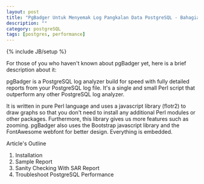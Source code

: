 ```yaml
---
layout: post
title: "PgBadger Untuk Menyemak Log Pangkalan Data PostgreSQL - Bahagian I"
description: ""
category: postgreSQL
tags: [postgres, performance]
---
```

{% include JB/setup %}

For those of you who haven't known about pgBadger yet, here is a brief description about it:

pgBadger is a PostgreSQL log analyzer build for speed with fully detailed reports from your PostgreSQL log file. It's a single and small Perl script that outperform any other PostgreSQL log analyzer.

It is written in pure Perl language and uses a javascript library (flotr2) to draw graphs so that you don't need to install any additional Perl modules or other packages. Furthermore, this library gives us more features such as zooming. pgBadger also uses the Bootstrap javascript library and the FontAwesome webfont for better design. Everything is embedded.

<!-- more -->

Article's Outline

1. Installation
2. Sample Report
3. Sanity Checking With SAR Report
4. Troubleshoot PostgreSQL Performance